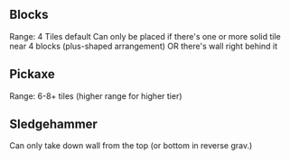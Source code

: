 ## Blocks

Range: 4 Tiles default
Can only be placed if there's one or more solid tile near 4 blocks (plus-shaped arrangement) OR there's wall right behind it


## Pickaxe

Range: 6-8+ tiles (higher range for higher tier)


## Sledgehammer

Can only take down wall from the top (or bottom in reverse grav.)

